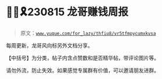 # 👨‍🦯🎗️230815 龙哥赚钱周报

> 原文：[`www.yuque.com/for_lazy/thfiu8/vr5tfmpycumxkvsa`](https://www.yuque.com/for_lazy/thfiu8/vr5tfmpycumxkvsa)



每周更新，龙哥风向标另外文档分享。 

【中括号】为分类，帖子内含点赞数和是否精华帖，带评论图片等。 



请勿外流，防止失效。如果感觉专属群有价值，可以邀请朋友进群。 









